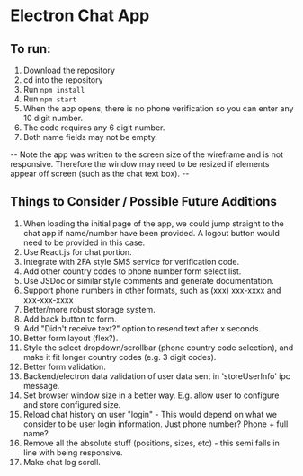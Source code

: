 # Electron Chat App
## To run:
1. Download the repository
2. cd into the repository
3. Run `npm install`
4. Run `npm start`
5. When the app opens, there is no phone verification so you can enter any 10 digit number.
6. The code requires any 6 digit number.
7. Both name fields may not be empty.

-- Note the app was written to the screen size of the wireframe and is not responsive. Therefore the window may need to be resized if elements appear off screen (such as the chat text box). --


## Things to Consider / Possible Future Additions
1. When loading the initial page of the app, we could jump straight to the chat app if name/number have been provided. A logout button would need to be provided in this case.
2. Use React.js for chat portion.
3. Integrate with 2FA style SMS service for verification code.
4. Add other country codes to phone number form select list.
5. Use JSDoc or similar style comments and generate documentation.
6. Support phone numbers in other formats, such as (xxx) xxx-xxxx and xxx-xxx-xxxx
7. Better/more robust storage system.
8. Add back button to form.
9. Add "Didn't receive text?" option to resend text after x seconds.
10. Better form layout (flex?).
11. Style the select dropdown/scrollbar (phone country code selection), and make it fit longer country codes (e.g. 3 digit codes).
12. Better form validation.
13. Backend/electron data validation of user data sent in 'storeUserInfo' ipc message.
14. Set browser window size in a better way. E.g. allow user to configure and store configured size.
15. Reload chat history on user "login" - This would depend on what we consider to be user login information. Just phone number? Phone + full name?
16. Remove all the absolute stuff (positions, sizes, etc) - this semi falls in line with being responsive.
17. Make chat log scroll.